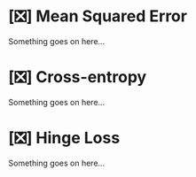 # [❎] Mean Squared Error
Something goes on here...

# [❎] Cross-entropy
Something goes on here...

# [❎] Hinge Loss
Something goes on here...